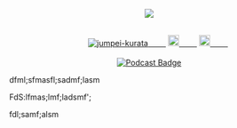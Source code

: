   <div class="Box mt-4">
  <div class="Box-body p-4">
    
  <article class="markdown-body entry-content container-lg f5" itemprop="text"><div id="user-content-header" align="center" dir="auto">
    
![](https://i.pinimg.com/originals/1f/92/a6/1f92a67c2bd07ecf0f64f25a71aa3191.gif)
    
  <br>  
  <div id="user-content-badges" dir="auto">
   <a href="https://github.com/jumpei-kurata/jumpei-kurata/">
    <img src="https://komarev.com/ghpvc/?username=jumpei-kurata" alt="jumpei-kurata" />
  　　</a>
   <a href="https://twitter.com/panpaaaaash">
    <img height="20" src="https://img.shields.io/twitter/follow/panpaaaaash?label=Twitter&logo=twitter&style=flat" />
  　　</a>
   <a href="https://github.com/jumpei-kurata">
    <img height="20" src="https://img.shields.io/github/followers/jumpei-kurata?label=follow&logo=github&style=flat" />
  　　</a>
  </div>
  <br>
  <a target="_blank" rel="noopener noreferrer" href="https://podcasts.apple.com/us/podcast/%E3%81%B2%E3%81%BE%E3%81%98%E3%82%93%E3%83%97%E3%83%AD%E3%82%B0%E3%83%A9%E3%83%9E%E3%83%BC/id1601084785"><img src="https://camo.githubusercontent.com/f5bda68acd775b021012fd9887db6a9627d6ff5c91675844a22447c50d4e710a/68747470733a2f2f696d672e736869656c64732e696f2f62616467652f506f64636173742d3939333343433f7374796c653d666f722d7468652d6261646765266c6f676f3d4170706c65253230506f646361737473" alt="Podcast Badge" data-canonical-src="https://img.shields.io/badge/Podcast-9933CC?style=for-the-badge&amp;logo=Apple%20Podcasts" style="max-width: 100%;"></a>
</div>
</article>
    
</div>
</div>

































































dfml;sfmasfl;sadmf;lasm






FdS:lfmas;lmf;ladsmf';












fdl;samf;alsm
